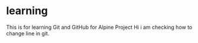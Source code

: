 # learning
This is for learning Git and GitHub for Alpine Project
Hi i am checking how to change line in git.
